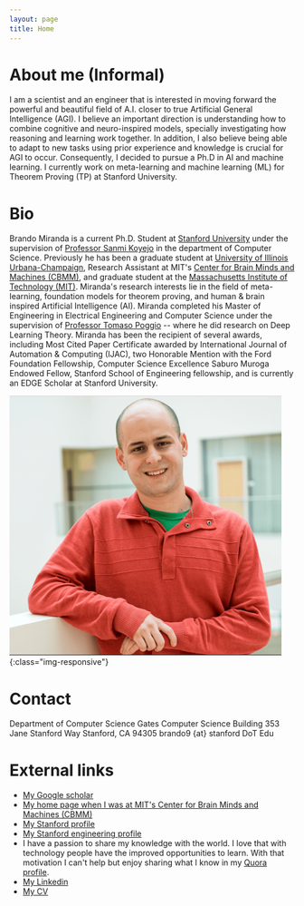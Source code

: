 ```yaml
---
layout: page
title: Home
---
```


# About me (Informal) #

I am a scientist and an engineer that is interested in moving forward the powerful
and beautiful field of A.I. closer to true Artificial General Intelligence (AGI).
I believe an important direction is understanding how to combine cognitive and neuro-inspired models, specially investigating how reasoning and learning work together.
In addition, I also believe being able to adapt to new tasks using prior experience and knowledge is crucial for AGI to occur.
Consequently, I decided to pursue a Ph.D in AI and machine learning. 
I currently work on meta-learning and machine learning (ML) for
Theorem Proving (TP) at Stanford University. 

# Bio #

Brando Miranda is a current Ph.D. Student at [Stanford University](https://stanford.edu) under the supervision of [Professor Sanmi Koyejo](https://cs.stanford.edu/~sanmi/index.html)
in the department of Computer Science.
Previously he has been a graduate student at [University of Illinois Urbana-Champaign](https://illinois.edu/), Research Assistant at MIT's 
[Center for Brain Minds and Machines (CBMM)](https://cbmm.mit.edu/), and graduate student at the [Massachusetts Institute of Technology (MIT)](https://mit.edu/).
Miranda's research interests lie in the field of meta-learning, foundation models for theorem proving, and human & brain
inspired Artificial Intelligence (AI). 
Miranda completed his Master of Engineering in Electrical Engineering and Computer Science under the supervision of 
[Professor Tomaso Poggio](https://mcgovern.mit.edu/profile/tomaso-poggio/) -- where he did research on Deep Learning Theory.
Miranda has been the recipient of several awards, 
including Most Cited Paper Certificate awarded by International Journal of Automation & Computing (IJAC),
two Honorable Mention with the Ford Foundation Fellowship,
Computer Science Excellence Saburo Muroga Endowed Fellow, 
Stanford School of Engineering fellowship, and is currently an EDGE Scholar at Stanford University.


![me](/images/me.png){:class="img-responsive"}


# Contact #

[//]: # (Department of Computer Science)

[//]: # (3333 Siebel Center,)

[//]: # (Urbana, Illinois, 61801.)

[//]: # (miranda9 {at} illinois DoT edu)

Department of Computer Science
Gates Computer Science Building
353 Jane Stanford Way
Stanford, CA 94305
brando9 {at} stanford DoT Edu

<!-- # Navigating my site # -->

<!-- I'm still organizing and continually working on my website but check my blog
where I am hoping to share useful things I know: -->

<!-- - Related to dance -->

<!-- I have cool [projects](/miscellaneous-projects) you might want to check. -->

# External links #

- [My Google scholar](https://scholar.google.com/citations?user=_NQJoBkAAAAJ&hl=en)
- [My home page when I was at MIT's Center for Brain Minds and Machines (CBMM)](https://cbmm.mit.edu/about/people/miranda)
- [My Stanford profile](https://profiles.stanford.edu/brando-miranda?releaseVersion=9.9.0)
- [My Stanford engineering profile](https://stanford.brightcrowd.com/eng-welcome-2022/brando-miranda)
- I have a passion to share my knowledge with the world. I love that with technology people have the improved opportunities to learn. With that motivation I can't help but enjoy sharing what I know in my [Quora profile](https://www.quora.com/profile/Brando-Miranda).
- [My Linkedin](https://www.linkedin.com/in/brando-miranda-40821046/)
- [My CV](/professional_documents/Brando_Miranda_long_CV.pdf)
